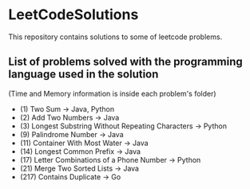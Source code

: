 # LeetCodeSolutions

This repository contains solutions to some of leetcode problems.

## List of problems solved with the programming language used in the solution 
(Time and Memory information is inside each problem's folder)

- (1) Two Sum -> Java, Python
- (2) Add Two Numbers -> Java
- (3) Longest Substring Without Repeating Characters -> Python
- (9) Palindrome Number -> Java
- (11) Container With Most Water -> Java
- (14) Longest Common Prefix -> Java
- (17) Letter Combinations of a Phone Number -> Python
- (21) Merge Two Sorted Lists -> Java
- (217) Contains Duplicate -> Go
